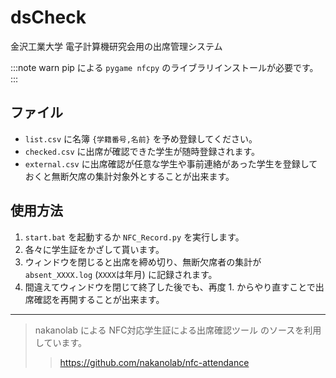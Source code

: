 # dsCheck
金沢工業大学 電子計算機研究会用の出席管理システム

:::note warn
pip による `pygame nfcpy` のライブラリインストールが必要です。
:::

## ファイル
+ `list.csv` に名簿 `{学籍番号,名前}` を予め登録してください。
+ `checked.csv` に出席が確認できた学生が随時登録されます。
+ `external.csv` に出席確認が任意な学生や事前連絡があった学生を登録しておくと無断欠席の集計対象外とすることが出来ます。

## 使用方法
1. `start.bat` を起動するか `NFC_Record.py` を実行します。
2. 各々に学生証をかざして貰います。
3. ウィンドウを閉じると出席を締め切り、無断欠席者の集計が `absent_XXXX.log` (`XXXX`は年月) に記録されます。
4. 間違えてウィンドウを閉じて終了した後でも、再度 1. からやり直すことで出席確認を再開することが出来ます。


***
> nakanolab による NFC対応学生証による出席確認ツール のソースを利用しています。
> > https://github.com/nakanolab/nfc-attendance